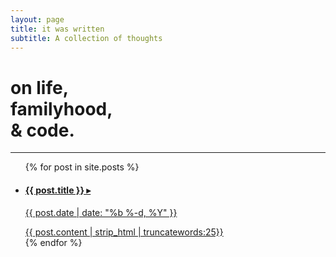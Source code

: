 ```yaml
---
layout: page
title: it was written
subtitle: A collection of thoughts
---
```

<h1 class="home--subtitle text--bold">on life,<br>familyhood,<br>& code.</h1>
<hr class="divider--gray">
<ul class="post-list">
    {% for post in site.posts %}
        <a class="post-link" href="{{ post.url | prepend: site.baseurl }}">
            <li class="post-list-item">
                <h4 class="post-title">
                <span class="post-link">{{ post.title }} ▸</span>
                </h4>
                <p class="post-meta">{{ post.date | date: "%b %-d, %Y" }}</p>
                <span class="post-meta">
                    {{ post.content | strip_html | truncatewords:25}}
                </span>
            </li>
        </a>
    {% endfor %}
</ul>
